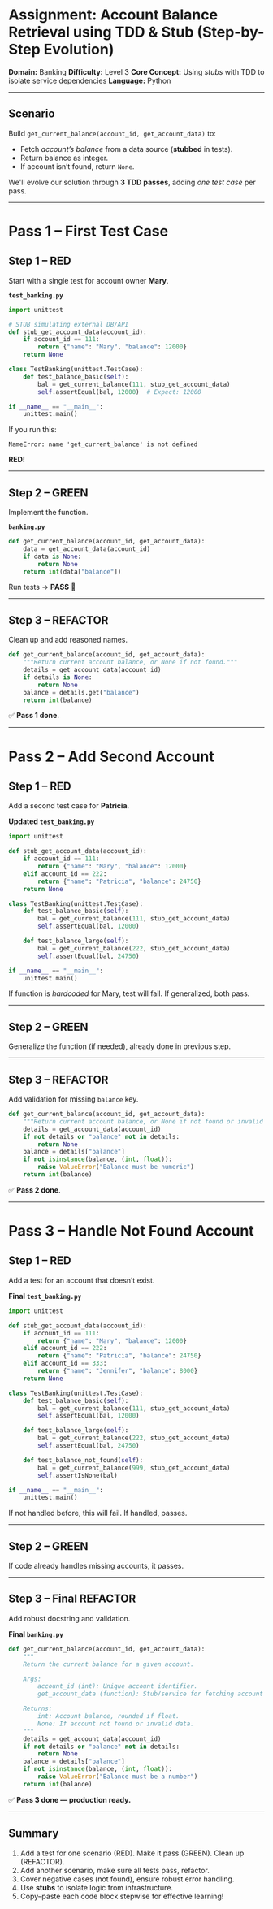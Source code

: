 # Assignment: Account Balance Retrieval using TDD \& Stub (Step-by-Step Evolution)

**Domain:** Banking
**Difficulty:** Level 3
**Core Concept:** Using *stubs* with TDD to isolate service dependencies
**Language:** Python

***

## Scenario

Build `get_current_balance(account_id, get_account_data)` to:

- Fetch *account’s balance* from a data source (**stubbed** in tests).
- Return balance as integer.
- If account isn’t found, return `None`.

We'll evolve our solution through **3 TDD passes**, adding *one test case* per pass.

***

# Pass 1 – First Test Case

## Step 1 – RED

Start with a single test for account owner **Mary**.

**`test_banking.py`**

```python
import unittest

# STUB simulating external DB/API
def stub_get_account_data(account_id):
    if account_id == 111:
        return {"name": "Mary", "balance": 12000}
    return None

class TestBanking(unittest.TestCase):
    def test_balance_basic(self):
        bal = get_current_balance(111, stub_get_account_data)
        self.assertEqual(bal, 12000)  # Expect: 12000

if __name__ == "__main__":
    unittest.main()
```

If you run this:

```
NameError: name 'get_current_balance' is not defined
```

**RED!**

***

## Step 2 – GREEN

Implement the function.

**`banking.py`**

```python
def get_current_balance(account_id, get_account_data):
    data = get_account_data(account_id)
    if data is None:
        return None
    return int(data["balance"])
```

Run tests → **PASS** 🎉

***

## Step 3 – REFACTOR

Clean up and add reasoned names.

```python
def get_current_balance(account_id, get_account_data):
    """Return current account balance, or None if not found."""
    details = get_account_data(account_id)
    if details is None:
        return None
    balance = details.get("balance")
    return int(balance)
```

✅ **Pass 1 done**.

***

# Pass 2 – Add Second Account

## Step 1 – RED

Add a second test case for **Patricia**.

**Updated `test_banking.py`**

```python
import unittest

def stub_get_account_data(account_id):
    if account_id == 111:
        return {"name": "Mary", "balance": 12000}
    elif account_id == 222:
        return {"name": "Patricia", "balance": 24750}
    return None

class TestBanking(unittest.TestCase):
    def test_balance_basic(self):
        bal = get_current_balance(111, stub_get_account_data)
        self.assertEqual(bal, 12000)

    def test_balance_large(self):
        bal = get_current_balance(222, stub_get_account_data)
        self.assertEqual(bal, 24750)

if __name__ == "__main__":
    unittest.main()
```

If function is *hardcoded* for Mary, test will fail. If generalized, both pass.

***

## Step 2 – GREEN

Generalize the function (if needed), already done in previous step.

***

## Step 3 – REFACTOR

Add validation for missing `balance` key.

```python
def get_current_balance(account_id, get_account_data):
    """Return current account balance, or None if not found or invalid data."""
    details = get_account_data(account_id)
    if not details or "balance" not in details:
        return None
    balance = details["balance"]
    if not isinstance(balance, (int, float)):
        raise ValueError("Balance must be numeric")
    return int(balance)
```

✅ **Pass 2 done**.

***

# Pass 3 – Handle Not Found Account

## Step 1 – RED

Add a test for an account that doesn’t exist.

**Final `test_banking.py`**

```python
import unittest

def stub_get_account_data(account_id):
    if account_id == 111:
        return {"name": "Mary", "balance": 12000}
    elif account_id == 222:
        return {"name": "Patricia", "balance": 24750}
    elif account_id == 333:
        return {"name": "Jennifer", "balance": 8000}
    return None

class TestBanking(unittest.TestCase):
    def test_balance_basic(self):
        bal = get_current_balance(111, stub_get_account_data)
        self.assertEqual(bal, 12000)

    def test_balance_large(self):
        bal = get_current_balance(222, stub_get_account_data)
        self.assertEqual(bal, 24750)

    def test_balance_not_found(self):
        bal = get_current_balance(999, stub_get_account_data)
        self.assertIsNone(bal)

if __name__ == "__main__":
    unittest.main()
```

If not handled before, this will fail. If handled, passes.

***

## Step 2 – GREEN

If code already handles missing accounts, it passes.

***

## Step 3 – Final REFACTOR

Add robust docstring and validation.

**Final `banking.py`**

```python
def get_current_balance(account_id, get_account_data):
    """
    Return the current balance for a given account.

    Args:
        account_id (int): Unique account identifier.
        get_account_data (function): Stub/service for fetching account data.

    Returns:
        int: Account balance, rounded if float.
        None: If account not found or invalid data.
    """
    details = get_account_data(account_id)
    if not details or "balance" not in details:
        return None
    balance = details["balance"]
    if not isinstance(balance, (int, float)):
        raise ValueError("Balance must be a number")
    return int(balance)
```

✅ **Pass 3 done — production ready.**

***

## Summary

1. Add a test for one scenario (RED). Make it pass (GREEN). Clean up (REFACTOR).
2. Add another scenario, make sure all tests pass, refactor.
3. Cover negative cases (not found), ensure robust error handling.
4. Use **stubs** to isolate logic from infrastructure.
5. Copy–paste each code block stepwise for effective learning!

